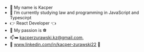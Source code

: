 - 👋 My name is Kacper
- 🌱 I’m currently studying law and programming in JavaScript and Typescirpt
- :point_right: React Developer :point_left:
- 👀 My passion is :soccer:
- :mailbox::arrow_right: kacperzurawski.kz@gmail.com, 
- :pushpin: www.linkedin.com/in/kacper-zurawski22 :pushpin:
